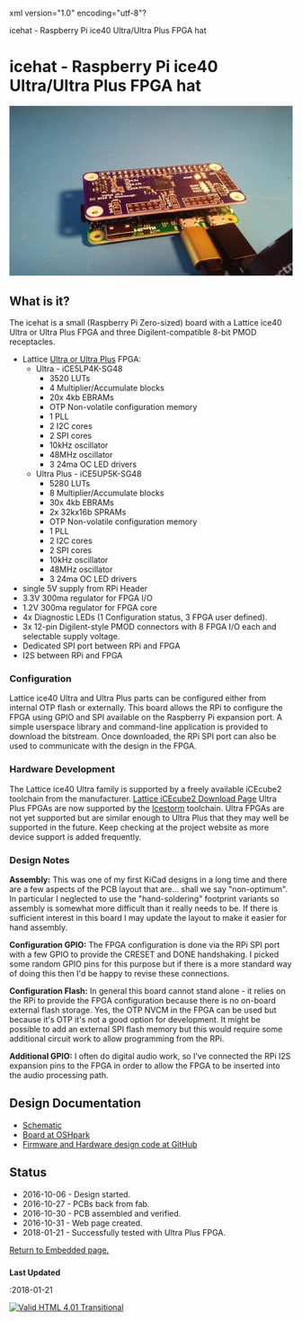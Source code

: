xml version="1.0" encoding="utf-8"?



icehat - Raspberry Pi ice40 Ultra/Ultra Plus FPGA hat


# icehat - Raspberry Pi ice40 Ultra/Ultra Plus FPGA hat


![icehat - Raspberry Pi ice40 Ultra FPGA hat](icehat.jpg)


## What is it?


The icehat is a small (Raspberry Pi Zero-sized) board with a Lattice ice40 Ultra or Ultra Plus
FPGA and three Digilent-compatible 8-bit PMOD receptacles.
* Lattice [Ultra or Ultra Plus](http://www.latticesemi.com/en/Products/FPGAandCPLD/iCE40Ultra.aspx)
 FPGA:
	+ Ultra - iCE5LP4K-SG48
		- 3520 LUTs
		- 4 Multiplier/Accumulate blocks
		- 20x 4kb EBRAMs
		- OTP Non-volatile configuration memory
		- 1 PLL
		- 2 I2C cores
		- 2 SPI cores
		- 10kHz oscillator
		- 48MHz oscillator
		- 3 24ma OC LED drivers
	+ Ultra Plus - iCE5UP5K-SG48
		- 5280 LUTs
		- 8 Multiplier/Accumulate blocks
		- 30x 4kb EBRAMs
		- 2x 32kx16b SPRAMs
		- OTP Non-volatile configuration memory
		- 1 PLL
		- 2 I2C cores
		- 2 SPI cores
		- 10kHz oscillator
		- 48MHz oscillator
		- 3 24ma OC LED drivers
* single 5V supply from RPi Header
* 3.3V 300ma regulator for FPGA I/O
* 1.2V 300ma regulator for FPGA core
* 4x Diagnostic LEDs (1 Configuration status, 3 FPGA user defined).
* 3x 12-pin Digilent-style PMOD connectors with 8 FPGA I/O each and selectable supply voltage.
* Dedicated SPI port between RPi and FPGA
* I2S between RPi and FPGA


### Configuration


Lattice ice40 Ultra and Ultra Plus parts can be configured either from internal
OTP flash or externally. This board allows the RPi to configure the FPGA using
GPIO and SPI available on the Raspberry Pi expansion port. A simple userspace
library and command-line application is provided to download the bitstream. Once
downloaded, the RPi SPI port can also be used to communicate with the design
in the FPGA.

### Hardware Development


The Lattice ice40 Ultra family is supported by a freely available iCEcube2
toolchain from the manufacturer. 
[Lattice iCEcube2 Download Page](http://www.latticesemi.com/iCEcube2)
Ultra Plus FPGAs are now supported by the
[Icestorm](http://www.clifford.at/icestorm/) toolchain.
Ultra FPGAs are not yet supported but are similar enough to Ultra Plus that
they may well be supported in the future. Keep checking at the project
website as more device support is added frequently.

### Design Notes


**Assembly:** This was one of my first KiCad designs in a long time and there are a few
aspects of the PCB layout that are... shall we say "non-optimum". In particular
I neglected to use the "hand-soldering" footprint variants so assembly is somewhat
more difficult than it really needs to be. If there is sufficient interest in
this board I may update the layout to make it easier for hand assembly.

**Configuration GPIO:** The FPGA configuration is done via the RPi SPI port with
a few GPIO to provide the CRESET and DONE handshaking. I picked some random GPIO
pins for this purpose but if there is a more standard way of doing this then I'd
be happy to revise these connections.

**Configuration Flash:** In general this board cannot stand alone - it relies on the
RPi to provide the FPGA configuration because there is no on-board external flash
storage. Yes, the OTP NVCM in the FPGA can be used but because it's OTP it's not
a good option for development. It might be possible to add an external SPI flash
memory but this would require some additional circuit work to allow programming
from the RPi.

**Additional GPIO:** I often do digital audio work, so I've connected the
RPi I2S expansion pins to the FPGA in order to allow the FPGA to be inserted into
the audio processing path.

## Design Documentation


* [Schematic](./icehat_sch.pdf)
* [Board at OSHpark](https://oshpark.com/shared_projects/arGUJG2i)
* [Firmware and Hardware design code at GitHub](https://github.com/emeb/icehat)


## Status


* 2016-10-06 - Design started.
* 2016-10-27 - PCBs back from fab.
* 2016-10-30 - PCB assembled and verified.
* 2016-10-31 - Web page created.
* 2018-01-21 - Successfully tested with Ultra Plus FPGA.


[Return to Embedded page.](../index.html)
##### 
**Last Updated**


:2018-01-21

[![Valid HTML 4.01 Transitional](http://www.w3.org/Icons/valid-html401)](http://validator.w3.org/check?uri=referer)














